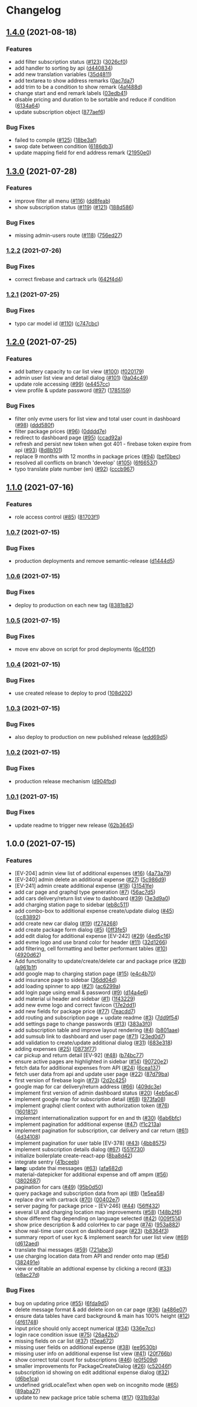 # Changelog

## [1.4.0](https://www.github.com/evmeio/evme-admin-web/compare/v1.3.0...v1.4.0) (2021-08-18)


### Features

* add filter subscription status ([#123](https://www.github.com/evmeio/evme-admin-web/issues/123)) ([3026cf0](https://www.github.com/evmeio/evme-admin-web/commit/3026cf00c48ff19f33ce4d0f661483dbb33424b7))
* add handler to sorting by api ([d440834](https://www.github.com/evmeio/evme-admin-web/commit/d440834317f267496c3b4edeb644d99d3e85c6b8))
* add new translation variables ([35d4811](https://www.github.com/evmeio/evme-admin-web/commit/35d48115b98ac5dc6b9a94f5f0125e590fb4206a))
* add textarea to show address remarks ([0ac7da7](https://www.github.com/evmeio/evme-admin-web/commit/0ac7da78319830adc2d45949291f45a392226daa))
* add trim to be a condition to show remark ([4af488d](https://www.github.com/evmeio/evme-admin-web/commit/4af488d9a957b8c08b5e52557f9afb8aaf84fe73))
* change start and end remark labels ([03edb41](https://www.github.com/evmeio/evme-admin-web/commit/03edb419836d89274450b547bbe8c8e4886201ca))
* disable pricing and duration to be sortable and reduce if condition ([6134a64](https://www.github.com/evmeio/evme-admin-web/commit/6134a64fcc8e91009814f1a4fcbbbf87b153828b))
* update subscription object ([877aef6](https://www.github.com/evmeio/evme-admin-web/commit/877aef6c4817606d1660999feb63965fb42be34f))


### Bug Fixes

* failed to compile ([#125](https://www.github.com/evmeio/evme-admin-web/issues/125)) ([18be3af](https://www.github.com/evmeio/evme-admin-web/commit/18be3af0a2317cf2c4d2a647fadfe87d1fd4a560))
* swop date between condition ([6186db3](https://www.github.com/evmeio/evme-admin-web/commit/6186db36ab27f8ab0bae5eb647c2c427f897a1bc))
* update mapping field for end address remark ([21950e0](https://www.github.com/evmeio/evme-admin-web/commit/21950e095a1988db16c173e7e8fed8049d156bf9))

## [1.3.0](https://www.github.com/projecttron/tron-admin-web/compare/v1.2.2...v1.3.0) (2021-07-28)


### Features

* improve filter all menu ([#116](https://www.github.com/projecttron/tron-admin-web/issues/116)) ([dd8feab](https://www.github.com/projecttron/tron-admin-web/commit/dd8feab8ddf5cd98c51694bbfe704bf56a870c87))
* show subscription status ([#119](https://www.github.com/projecttron/tron-admin-web/issues/119)) ([#121](https://www.github.com/projecttron/tron-admin-web/issues/121)) ([188d586](https://www.github.com/projecttron/tron-admin-web/commit/188d586b050568bc89107b19344eb1d0cb8af353))


### Bug Fixes

* missing admin-users route ([#118](https://www.github.com/projecttron/tron-admin-web/issues/118)) ([756ed27](https://www.github.com/projecttron/tron-admin-web/commit/756ed2765c9dbb1b80d3fd74bba2dbd5500769d6))

### [1.2.2](https://www.github.com/projecttron/tron-admin-web/compare/v1.2.1...v1.2.2) (2021-07-26)


### Bug Fixes

* correct firebase and cartrack urls ([642f4d4](https://www.github.com/projecttron/tron-admin-web/commit/642f4d40c9156f0930efef19c6fcd7a8e0286c91))

### [1.2.1](https://www.github.com/projecttron/tron-admin-web/compare/v1.2.0...v1.2.1) (2021-07-25)


### Bug Fixes

* typo car model id ([#110](https://www.github.com/projecttron/tron-admin-web/issues/110)) ([c747cbc](https://www.github.com/projecttron/tron-admin-web/commit/c747cbcde2663f6659a8465f0687d460c5d5d60f))

## [1.2.0](https://www.github.com/projecttron/tron-admin-web/compare/v1.1.0...v1.2.0) (2021-07-25)


### Features

* add battery capacity to car list view ([#100](https://www.github.com/projecttron/tron-admin-web/issues/100)) ([f020179](https://www.github.com/projecttron/tron-admin-web/commit/f020179935c4ec53da567858a04404e66103df02))
* admin user list view and detail dialog ([#101](https://www.github.com/projecttron/tron-admin-web/issues/101)) ([9a04c49](https://www.github.com/projecttron/tron-admin-web/commit/9a04c49c94dd2ae845e2c51fde28218df8ea39f4))
* update role accessing ([#99](https://www.github.com/projecttron/tron-admin-web/issues/99)) ([e4457cc](https://www.github.com/projecttron/tron-admin-web/commit/e4457ccdb494119954a423634a10c9b70f6a76a9))
* view profile & update password ([#97](https://www.github.com/projecttron/tron-admin-web/issues/97)) ([1785159](https://www.github.com/projecttron/tron-admin-web/commit/1785159daa8eb8428d4ec4901ef0f9ef44850d00))


### Bug Fixes

* filter only evme users for list view and total user count in dashboard ([#98](https://www.github.com/projecttron/tron-admin-web/issues/98)) ([ddd580f](https://www.github.com/projecttron/tron-admin-web/commit/ddd580f1c3596b33aa6afa52f8b6ef0e2ef88d81))
* filter package prices ([#96](https://www.github.com/projecttron/tron-admin-web/issues/96)) ([0dddd7e](https://www.github.com/projecttron/tron-admin-web/commit/0dddd7ebd7355da79c26016a68945c309ef717c2))
* redirect to dashboard page ([#95](https://www.github.com/projecttron/tron-admin-web/issues/95)) ([ccad92a](https://www.github.com/projecttron/tron-admin-web/commit/ccad92a3bcab6a655d5c3f211ecb90ef8cdc1051))
* refresh and persist new token when got 401 - firebase token expire from api ([#93](https://www.github.com/projecttron/tron-admin-web/issues/93)) ([8d8b101](https://www.github.com/projecttron/tron-admin-web/commit/8d8b101be726b7ed0c21b8328c5cbb95065130bb))
* replace 9 months with 12 months in package prices ([#94](https://www.github.com/projecttron/tron-admin-web/issues/94)) ([bef0bec](https://www.github.com/projecttron/tron-admin-web/commit/bef0bec4a605d3babc0e58f92eedc00f3c1f5d1f))
* resolved all conflicts on branch 'develop' ([#105](https://www.github.com/projecttron/tron-admin-web/issues/105)) ([6f66537](https://www.github.com/projecttron/tron-admin-web/commit/6f66537b3247c7e42ec8ad901368fcaa60062653))
* typo translate plate number (en) ([#92](https://www.github.com/projecttron/tron-admin-web/issues/92)) ([cccb967](https://www.github.com/projecttron/tron-admin-web/commit/cccb967dbe4c50492025892e0209f77f4ab7c55a))

## [1.1.0](https://www.github.com/projecttron/tron-admin-web/compare/v1.0.7...v1.1.0) (2021-07-16)


### Features

* role access control ([#85](https://www.github.com/projecttron/tron-admin-web/issues/85)) ([81703f1](https://www.github.com/projecttron/tron-admin-web/commit/81703f17a9360dd2e343c8f01934b13f367af4da))

### [1.0.7](https://www.github.com/projecttron/tron-admin-web/compare/v1.0.6...v1.0.7) (2021-07-15)


### Bug Fixes

* production deployments and remove semantic-release ([d1444d5](https://www.github.com/projecttron/tron-admin-web/commit/d1444d5598eff34490afcefeefecf682c4455e0f))

### [1.0.6](https://www.github.com/projecttron/tron-admin-web/compare/v1.0.5...v1.0.6) (2021-07-15)


### Bug Fixes

* deploy to production on each new tag ([8381b82](https://www.github.com/projecttron/tron-admin-web/commit/8381b82c650ec70962bd5953c079c8011bcfde22))

### [1.0.5](https://www.github.com/projecttron/tron-admin-web/compare/v1.0.4...v1.0.5) (2021-07-15)


### Bug Fixes

* move env above on script for prod deployments ([6c4f10f](https://www.github.com/projecttron/tron-admin-web/commit/6c4f10fa913a74381b541a0ef9fcb9106e1f7e0f))

### [1.0.4](https://www.github.com/projecttron/tron-admin-web/compare/v1.0.3...v1.0.4) (2021-07-15)


### Bug Fixes

* use created release to deploy to prod ([108d202](https://www.github.com/projecttron/tron-admin-web/commit/108d2022391a997f7959cddb0654a819c550b039))

### [1.0.3](https://www.github.com/projecttron/tron-admin-web/compare/v1.0.2...v1.0.3) (2021-07-15)


### Bug Fixes

* also deploy to production on new published release ([edd69d5](https://www.github.com/projecttron/tron-admin-web/commit/edd69d563e1b59a8f30c6ba070b4542497e363fd))

### [1.0.2](https://www.github.com/projecttron/tron-admin-web/compare/v1.0.1...v1.0.2) (2021-07-15)


### Bug Fixes

* production release mechanism ([d904fbd](https://www.github.com/projecttron/tron-admin-web/commit/d904fbd2c4ce6f4122beb4056d29a6e07f8c5d57))

### [1.0.1](https://www.github.com/projecttron/tron-admin-web/compare/v1.0.0...v1.0.1) (2021-07-15)


### Bug Fixes

* update readme to trigger new release ([62b3645](https://www.github.com/projecttron/tron-admin-web/commit/62b3645c901efa5c9814c8c201d495c85feaf6c0))

## 1.0.0 (2021-07-15)


### Features

* [EV-204] admin view list of additional expenses ([#16](https://www.github.com/projecttron/tron-admin-web/issues/16)) ([4a73a79](https://www.github.com/projecttron/tron-admin-web/commit/4a73a793268d0ab02104994d240f6b97e0e043c1))
* [EV-240] admin delete an additional expense ([#27](https://www.github.com/projecttron/tron-admin-web/issues/27)) ([5c986d9](https://www.github.com/projecttron/tron-admin-web/commit/5c986d97ac06758feb453c4ef99c8a1a94e97f12))
* [EV-241] admin create additional expense ([#18](https://www.github.com/projecttron/tron-admin-web/issues/18)) ([31541fe](https://www.github.com/projecttron/tron-admin-web/commit/31541fe0cef93680c009439975d9645f15facd11))
* add car page and graphql type generation ([#7](https://www.github.com/projecttron/tron-admin-web/issues/7)) ([56ac7d5](https://www.github.com/projecttron/tron-admin-web/commit/56ac7d56ee88f3623ec21ff4efa393e00c78f9aa))
* add cars delivery/return list view to dashboard ([#39](https://www.github.com/projecttron/tron-admin-web/issues/39)) ([3e3d9a0](https://www.github.com/projecttron/tron-admin-web/commit/3e3d9a060cde19825c2833d09f3d028d56db9f17))
* add charging station page to sidebar ([eb8c511](https://www.github.com/projecttron/tron-admin-web/commit/eb8c511c9d7626cb6dcb526b81360d61864bbdfd))
* add combo-box to additional expense create/update dialog ([#45](https://www.github.com/projecttron/tron-admin-web/issues/45)) ([cc83892](https://www.github.com/projecttron/tron-admin-web/commit/cc8389215e80f47abf44377de7978feb8bc0753c))
* add create new car dialog ([#19](https://www.github.com/projecttron/tron-admin-web/issues/19)) ([f274268](https://www.github.com/projecttron/tron-admin-web/commit/f274268c503e3d8d9e6b29f4f4197f7aff31aa2c))
* add create package form dialog ([#5](https://www.github.com/projecttron/tron-admin-web/issues/5)) ([0ff3fe5](https://www.github.com/projecttron/tron-admin-web/commit/0ff3fe5bf4fecb705a8b740bc1ab13f2a15a6d46))
* add edit dialog for additional expense [EV-242] ([#29](https://www.github.com/projecttron/tron-admin-web/issues/29)) ([4ed5c16](https://www.github.com/projecttron/tron-admin-web/commit/4ed5c16103f56211827748bbe576f2749d4efdb3))
* add evme logo and use brand color for header ([#11](https://www.github.com/projecttron/tron-admin-web/issues/11)) ([32d1266](https://www.github.com/projecttron/tron-admin-web/commit/32d126636b12b72e3dae1f82472f5fad1a6b8ae6))
* add filtering, cell formatting and better performant tables ([#10](https://www.github.com/projecttron/tron-admin-web/issues/10)) ([4920d62](https://www.github.com/projecttron/tron-admin-web/commit/4920d627772d93a208b94d5db80cad8f8ad647e9))
* Add functionality to update/create/delete car and package price ([#28](https://www.github.com/projecttron/tron-admin-web/issues/28)) ([a961b1f](https://www.github.com/projecttron/tron-admin-web/commit/a961b1fd0ef1c405f945f284e20585639adb44af))
* add google map to charging station page ([#15](https://www.github.com/projecttron/tron-admin-web/issues/15)) ([e4c4b70](https://www.github.com/projecttron/tron-admin-web/commit/e4c4b707762362260e6dc9236120c3a1fec8a653))
* add insurance page to sidebar ([36dd04d](https://www.github.com/projecttron/tron-admin-web/commit/36dd04da9b096011607f500de237294cfbc87dc1))
* add loading spinner to app ([#21](https://www.github.com/projecttron/tron-admin-web/issues/21)) ([ac6299a](https://www.github.com/projecttron/tron-admin-web/commit/ac6299ade813572713d091ccfaf0a8fdb66a54b1))
* add login page using email & password ([#9](https://www.github.com/projecttron/tron-admin-web/issues/9)) ([d14a4e6](https://www.github.com/projecttron/tron-admin-web/commit/d14a4e670cc5caf9fdd872ee39d99e558a50c14b))
* add material ui header and sidebar ([#1](https://www.github.com/projecttron/tron-admin-web/issues/1)) ([1f43229](https://www.github.com/projecttron/tron-admin-web/commit/1f4322956ab792b77e6a052b07af8f77b88cab44))
* add new evme logo and correct favicon ([17e2dd1](https://www.github.com/projecttron/tron-admin-web/commit/17e2dd1cdd102438919e2d71a1e5c431b4891a76))
* add new fields for package price ([#77](https://www.github.com/projecttron/tron-admin-web/issues/77)) ([7eacdd7](https://www.github.com/projecttron/tron-admin-web/commit/7eacdd766626252341686762428ad68e21017398))
* add routing and subscription page + update readme ([#3](https://www.github.com/projecttron/tron-admin-web/issues/3)) ([7dd9f54](https://www.github.com/projecttron/tron-admin-web/commit/7dd9f54b86dbadaa76230219ea05a7065f26d85c))
* add settings page to change passwords ([#13](https://www.github.com/projecttron/tron-admin-web/issues/13)) ([383a3f0](https://www.github.com/projecttron/tron-admin-web/commit/383a3f06ae9a86746c5c39c6e4826c9f921d3dd3))
* add subscription table and improve layout rendering ([#4](https://www.github.com/projecttron/tron-admin-web/issues/4)) ([b801aae](https://www.github.com/projecttron/tron-admin-web/commit/b801aaeb76852728efba52feb534867b7663c21d))
* add sumsub link to dashboard and user page ([#71](https://www.github.com/projecttron/tron-admin-web/issues/71)) ([23ed0d7](https://www.github.com/projecttron/tron-admin-web/commit/23ed0d722b77ba625776e6157f87c9317f20fbe4))
* add validation to create/update additional dialog ([#31](https://www.github.com/projecttron/tron-admin-web/issues/31)) ([683e318](https://www.github.com/projecttron/tron-admin-web/commit/683e318194d19f523f3691cece92e7ad75219b52))
* adding expenses ([#25](https://www.github.com/projecttron/tron-admin-web/issues/25)) ([0873f77](https://www.github.com/projecttron/tron-admin-web/commit/0873f776a89bac9c7f0a76286917f6d877e34436))
* car pickup and return detail [EV-92] ([#48](https://www.github.com/projecttron/tron-admin-web/issues/48)) ([b74bc77](https://www.github.com/projecttron/tron-admin-web/commit/b74bc776ec772c203a75736424a8ce254139faea))
* ensure active pages are highlighted in sidebar ([#14](https://www.github.com/projecttron/tron-admin-web/issues/14)) ([90720e2](https://www.github.com/projecttron/tron-admin-web/commit/90720e2db6078ef6fc00d277a197a0c8739e81f6))
* fetch data for additional expenses from API ([#24](https://www.github.com/projecttron/tron-admin-web/issues/24)) ([6cea137](https://www.github.com/projecttron/tron-admin-web/commit/6cea137e1ccd94c4d9a0cb28fe0bfc28798034d5))
* fetch user data from api and update user page ([#22](https://www.github.com/projecttron/tron-admin-web/issues/22)) ([87d79ba](https://www.github.com/projecttron/tron-admin-web/commit/87d79ba5a92ac5df8757b3a982de7f483816f366))
* first version of firebase login ([#73](https://www.github.com/projecttron/tron-admin-web/issues/73)) ([2d2c425](https://www.github.com/projecttron/tron-admin-web/commit/2d2c425c604376c3bdfa3e5a492b820017442590))
* google map for car delivery/return address ([#66](https://www.github.com/projecttron/tron-admin-web/issues/66)) ([409dc3e](https://www.github.com/projecttron/tron-admin-web/commit/409dc3ebbf0df1a32c2ac002f0af174b5c4a80be))
* implement first version of admin dashboard status ([#20](https://www.github.com/projecttron/tron-admin-web/issues/20)) ([4eb5ac4](https://www.github.com/projecttron/tron-admin-web/commit/4eb5ac4f4a1cb851738ee803e031f7ac971d9889))
* implement google map for subscription detail ([#68](https://www.github.com/projecttron/tron-admin-web/issues/68)) ([973fa08](https://www.github.com/projecttron/tron-admin-web/commit/973fa08388cbb81c8c2bf597ede678174669ae08))
* implement graphql client context with authorization token ([#76](https://www.github.com/projecttron/tron-admin-web/issues/76)) ([1601812](https://www.github.com/projecttron/tron-admin-web/commit/1601812ee69e50887f4030779821aabd8d16eacd))
* implement internationalization support for en and th ([#30](https://www.github.com/projecttron/tron-admin-web/issues/30)) ([6ab6bfc](https://www.github.com/projecttron/tron-admin-web/commit/6ab6bfc860383ab88b8acf91a7dc8bc61b13a2b8))
* implement pagination for additional expense ([#47](https://www.github.com/projecttron/tron-admin-web/issues/47)) ([f1c213a](https://www.github.com/projecttron/tron-admin-web/commit/f1c213a4e84f056696591d860b5185389fa16a56))
* implement pagination for subscription, car delivery and car return ([#61](https://www.github.com/projecttron/tron-admin-web/issues/61)) ([4d34108](https://www.github.com/projecttron/tron-admin-web/commit/4d341088411297c6e5e4bb9119f3921aaf981b8e))
* implement pagination for user table [EV-378] ([#43](https://www.github.com/projecttron/tron-admin-web/issues/43)) ([4bb8575](https://www.github.com/projecttron/tron-admin-web/commit/4bb857573a74a07636d10f6a7b2dc686339d1d54))
* implement subscription details dialog ([#67](https://www.github.com/projecttron/tron-admin-web/issues/67)) ([551f730](https://www.github.com/projecttron/tron-admin-web/commit/551f730b1f60ec28d15133cdc2c1235c9d6d250b))
* initialize boilerplate create-react-app ([8ba8d42](https://www.github.com/projecttron/tron-admin-web/commit/8ba8d426def6df847b2c131e9693136cb1e35faa))
* integrate sentry ([41bceeb](https://www.github.com/projecttron/tron-admin-web/commit/41bceeb41bfc03f2e19a825588ff806d02487aa3))
* **lang:** update thai messages ([#63](https://www.github.com/projecttron/tron-admin-web/issues/63)) ([afa682d](https://www.github.com/projecttron/tron-admin-web/commit/afa682d155c97a14ba9762942a211ec802c4f5b9))
* material-datepicker for additional expense and off ampm ([#56](https://www.github.com/projecttron/tron-admin-web/issues/56)) ([3802687](https://www.github.com/projecttron/tron-admin-web/commit/3802687a4c1b9dd2775de069913e2901b1bb0960))
* pagination for cars ([#49](https://www.github.com/projecttron/tron-admin-web/issues/49)) ([95b0d50](https://www.github.com/projecttron/tron-admin-web/commit/95b0d503c5e79f20bbe5b4b163900713016560c2))
* query package and subscription data from api ([#8](https://www.github.com/projecttron/tron-admin-web/issues/8)) ([1e5ea58](https://www.github.com/projecttron/tron-admin-web/commit/1e5ea58486df796c619cfc6a39e8e57572b0ce2a))
* replace drvr with cartrack ([#70](https://www.github.com/projecttron/tron-admin-web/issues/70)) ([00402e7](https://www.github.com/projecttron/tron-admin-web/commit/00402e7729ad5710e9fa61a0438a0561e3748d91))
* server paging for package price - [EV-246] ([#44](https://www.github.com/projecttron/tron-admin-web/issues/44)) ([56ff432](https://www.github.com/projecttron/tron-admin-web/commit/56ff432196f88a233769e0ac84285e2bee47a7a6))
* several UI and charging location map improvements ([#58](https://www.github.com/projecttron/tron-admin-web/issues/58)) ([148b2f6](https://www.github.com/projecttron/tron-admin-web/commit/148b2f63f9cad64007b97519d3187415ce716d14))
* show different flag depending on language selected ([#42](https://www.github.com/projecttron/tron-admin-web/issues/42)) ([009f514](https://www.github.com/projecttron/tron-admin-web/commit/009f5143bcb50f15fb5920d21f8df487d9d9d4c8))
* show price description & add colorHex to car page ([#74](https://www.github.com/projecttron/tron-admin-web/issues/74)) ([953a882](https://www.github.com/projecttron/tron-admin-web/commit/953a882cc0819a756231180e2a9bc6c8de9977cd))
* show real-time user count on dashboard page ([#23](https://www.github.com/projecttron/tron-admin-web/issues/23)) ([b8364f3](https://www.github.com/projecttron/tron-admin-web/commit/b8364f364e944a4df034c5102909c38dc38bdaaf))
* summary report of user kyc & implement search for user list view ([#69](https://www.github.com/projecttron/tron-admin-web/issues/69)) ([d612aed](https://www.github.com/projecttron/tron-admin-web/commit/d612aedeebe3f6b608f1047f90f437e755bc5570))
* translate thai messages ([#59](https://www.github.com/projecttron/tron-admin-web/issues/59)) ([721abe3](https://www.github.com/projecttron/tron-admin-web/commit/721abe39546757d66aa5c44f10e60e12089b1364))
* use charging location data from API and render onto map ([#54](https://www.github.com/projecttron/tron-admin-web/issues/54)) ([382491e](https://www.github.com/projecttron/tron-admin-web/commit/382491e0dde09fd2301ef15f7dd1e0b5da473e0c))
* view or editable an addtional expense by clicking a record ([#33](https://www.github.com/projecttron/tron-admin-web/issues/33)) ([e8ac27d](https://www.github.com/projecttron/tron-admin-web/commit/e8ac27d293e9057b57886e4e9e8b71bbb9d8a4de))


### Bug Fixes

* bug on updating price ([#55](https://www.github.com/projecttron/tron-admin-web/issues/55)) ([6fda9d5](https://www.github.com/projecttron/tron-admin-web/commit/6fda9d5d91b1f5909b4364a3d7402acc60c6d544))
* delete message format & add delete icon on car page ([#36](https://www.github.com/projecttron/tron-admin-web/issues/36)) ([a486e07](https://www.github.com/projecttron/tron-admin-web/commit/a486e07e677ff0e9f5bd03b03a8661bea6e8210e))
* ensure data tables have card background & main has 100% height ([#12](https://www.github.com/projecttron/tron-admin-web/issues/12)) ([4f61748](https://www.github.com/projecttron/tron-admin-web/commit/4f61748035724c8b64e68d20c532e088312b90f9))
* input price should only accept numerical ([#34](https://www.github.com/projecttron/tron-admin-web/issues/34)) ([336e7cc](https://www.github.com/projecttron/tron-admin-web/commit/336e7cccf093ae9ffacd5715bdfcb2a1ac92b186))
* login race condition issue ([#75](https://www.github.com/projecttron/tron-admin-web/issues/75)) ([26a42b2](https://www.github.com/projecttron/tron-admin-web/commit/26a42b281d191b8fa3ac057182153bf6245d6bca))
* missing fields on car list ([#37](https://www.github.com/projecttron/tron-admin-web/issues/37)) ([f0ea672](https://www.github.com/projecttron/tron-admin-web/commit/f0ea672fb09d7664389f47c8587646b18ee40bbf))
* missing user fields on additional expense ([#38](https://www.github.com/projecttron/tron-admin-web/issues/38)) ([ee9530b](https://www.github.com/projecttron/tron-admin-web/commit/ee9530b8ab5b26168fe7b310a092e38e61d2df91))
* missing user info on additional expense list view ([#41](https://www.github.com/projecttron/tron-admin-web/issues/41)) ([20f766b](https://www.github.com/projecttron/tron-admin-web/commit/20f766bdbc6641c1c771d13c547471417134eadd))
* show correct total count for subscriptions ([#46](https://www.github.com/projecttron/tron-admin-web/issues/46)) ([e0f509d](https://www.github.com/projecttron/tron-admin-web/commit/e0f509d40cd84668e3bab651b3ec6e1a5c682158))
* smaller improvements for PackageCreateDialog ([#26](https://www.github.com/projecttron/tron-admin-web/issues/26)) ([c52046f](https://www.github.com/projecttron/tron-admin-web/commit/c52046fc161f53ecd5e2d5bac6aadd64cf66770f))
* subscription id showing on edit additional expense dialog ([#32](https://www.github.com/projecttron/tron-admin-web/issues/32)) ([d6be1ca](https://www.github.com/projecttron/tron-admin-web/commit/d6be1ca167e60ead4c01c53aab6b26719a3ba32c))
* undefined gridLocaleText when open web on incognito mode ([#65](https://www.github.com/projecttron/tron-admin-web/issues/65)) ([89aba27](https://www.github.com/projecttron/tron-admin-web/commit/89aba27328b4dae655398663126ec31fe8786560))
* update to new package price table schema ([#17](https://www.github.com/projecttron/tron-admin-web/issues/17)) ([931b93a](https://www.github.com/projecttron/tron-admin-web/commit/931b93a90c988938cc9b98593d55d30954605f28))
